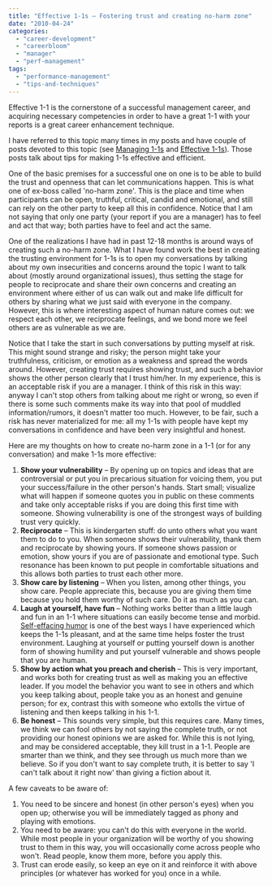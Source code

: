 ```yaml
---
title: "Effective 1-1s – Fostering trust and creating no-harm zone"
date: "2010-04-24"
categories: 
  - "career-development"
  - "careerbloom"
  - "manager"
  - "perf-management"
tags: 
  - "performance-management"
  - "tips-and-techniques"
---
```


Effective 1-1 is the cornerstone of a successful management career, and acquiring necessary competencies in order to have a great 1-1 with your reports is a great career enhancement technique.

I have referred to this topic many times in my posts and have couple of posts devoted to this topic (see [Managing 1-1s](http://careermanagement.wordpress.com/2009/05/18/managing-1-1s/) and [Effective 1-1s](http://careermanagement.wordpress.com/2008/01/28/effective-one-on-ones/)). Those posts talk about tips for making 1-1s effective and efficient.

One of the basic premises for a successful one on one is to be able to build the trust and openness that can let communications happen. This is what one of ex-boss called 'no-harm zone'. This is the place and time when participants can be open, truthful, critical, candid and emotional, and still can rely on the other party to keep all this in confidence. Notice that I am not saying that only one party (your report if you are a manager) has to feel and act that way; both parties have to feel and act the same.

One of the realizations I have had in past 12-18 months is around ways of creating such a no-harm zone. What I have found work the best in creating the trusting environment for 1-1s is to open my conversations by talking about my own insecurities and concerns around the topic I want to talk about (mostly around organizational issues), thus setting the stage for people to reciprocate and share their own concerns and creating an environment where either of us can walk out and make life difficult for others by sharing what we just said with everyone in the company. However, this is where interesting aspect of human nature comes out: we respect each other, we reciprocate feelings, and we bond more we feel others are as vulnerable as we are.

Notice that I take the start in such conversations by putting myself at risk. This might sound strange and risky; the person might take your truthfulness, criticism, or emotion as a weakness and spread the words around. However, creating trust requires showing trust, and such a behavior shows the other person clearly that I trust him/her. In my experience, this is an acceptable risk if you are a manager. I think of this risk in this way: anyway I can't stop others from talking about me right or wrong, so even if there is some such comments make its way into that pool of muddled information/rumors, it doesn't matter too much. However, to be fair, such a risk has never materialized for me: all my 1-1s with people have kept my conversations in confidence and have been very insightful and honest.

Here are my thoughts on how to create no-harm zone in a 1-1 (or for any conversation) and make 1-1s more effective:

1. **Show your vulnerability** – By opening up on topics and ideas that are controversial or put you in precarious situation for voicing them, you put your success/failure in the other person's hands. Start small; visualize what will happen if someone quotes you in public on these comments and take only acceptable risks if you are doing this first time with someone. Showing vulnerability is one of the strongest ways of building trust very quickly.
2. **Reciprocate** – This is kindergarten stuff: do unto others what you want them to do to you. When someone shows their vulnerability, thank them and reciprocate by showing yours. If someone shows passion or emotion, show yours if you are of passionate and emotional type. Such resonance has been known to put people in comfortable situations and this allows both parties to trust each other more.
3. **Show care by listening** – When you listen, among other things, you show care. People appreciate this, because you are giving them time because you hold them worthy of such care. Do it as much as you can.
4. **Laugh at yourself, have fun** – Nothing works better than a little laugh and fun in an 1-1 where situations can easily become tense and morbid. [Self-effacing humor](http://www.public-speaking.org/public-speaking-selfeffacing-article.htm) is one of the best ways I have experienced which keeps the 1-1s pleasant, and at the same time helps foster the trust environment. Laughing at yourself or putting yourself down is another form of showing humility and put yourself vulnerable and shows people that you are human.
5. **Show by action what you preach and cherish** – This is very important, and works both for creating trust as well as making you an effective leader. If you model the behavior you want to see in others and which you keep talking about, people take you as an honest and genuine person; for ex, contrast this with someone who extolls the virtue of listening and then keeps talking in his 1-1.
6. **Be honest** – This sounds very simple, but this requires care. Many times, we think we can fool others by not saying the complete truth, or not providing our honest opinions we are asked for. While this is not lying, and may be considered acceptable, they kill trust in a 1-1. People are smarter than we think, and they see through us much more than we believe. So if you don't want to say complete truth, it is better to say 'I can't talk about it right now' than giving a fiction about it.

A few caveats to be aware of:

1. You need to be sincere and honest (in other person's eyes) when you open up; otherwise you will be immediately tagged as phony and playing with emotions.
2. You need to be aware: you can't do this with everyone in the world. While most people in your organization will be worthy of you showing trust to them in this way, you will occasionally come across people who won't. Read people, know them more, before you apply this.
3. Trust can erode easily, so keep an eye on it and reinforce it with above principles (or whatever has worked for you) once in a while.
